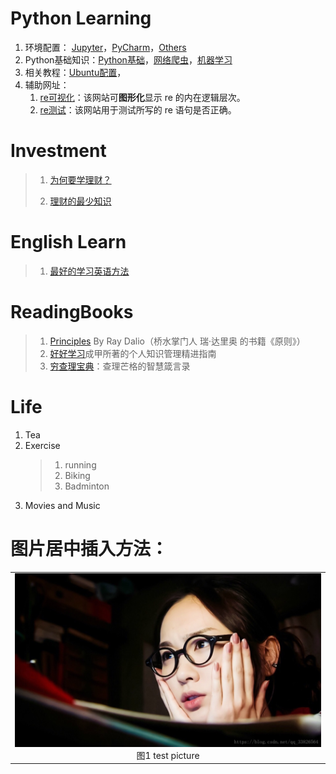 
# Python Learning
1. 环境配置： [Jupyter](1-jupyter-set.md)，[PyCharm](2-pycharm-install.md)，[Others](3-others.md)
2. Python基础知识：[Python基础](./Python/PythonBasicKnowledge.md)，[网络爬虫](5-spider-learn.md)，[机器学习](6-machine-learn.md)
3. 相关教程：[Ubuntu配置]()，
4. 辅助网址：
    1. [re可视化](https://regexper.com/)：该网站可**图形化**显示 re 的内在逻辑层次。
    2. [re测试](https://regex101.com/)：该网站用于测试所写的 re 语句是否正确。

# Investment
> 1. [为何要学理财？]()
> 
> 2. [理财的最少知识]()

# English Learn
> 1. [最好的学习英语方法]()

# ReadingBooks
> 1. [Principles](./Books/Principles_By_RayDalio.md) By Ray Dalio（桥水掌门人 瑞·达里奥 的书籍《原则》）
> 2. [好好学习](./Books/StudyWell_by_chengJia.md)成甲所著的个人知识管理精进指南
> 3. [穷查理宝典](./Books/Poor_Charlie's_Almanack.md)：查理芒格的智慧箴言录

# Life
1. Tea
2. Exercise
    > 1. running
    > 2. Biking
    > 3. Badminton
3. Movies and Music

# 图片居中插入方法：
<table>
    <tr>
        <td>
        <center>
        <img src="./Pictures/test01.jpg" />
        </center>
        <center>
        图1 test picture
        </center>
        </td> 
    <tr>
</table>